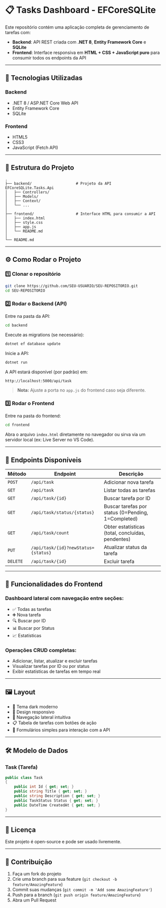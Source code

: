 # 📋 Tasks Dashboard - EFCoreSQLite

Este repositório contém uma aplicação completa de gerenciamento de tarefas com:
- **Backend**: API REST criada com **.NET 8**, **Entity Framework Core** e **SQLite**
- **Frontend**: Interface responsiva em **HTML + CSS + JavaScript puro** para consumir todos os endpoints da API

---

## 🚀 Tecnologias Utilizadas

### Backend
- .NET 8 / ASP.NET Core Web API
- Entity Framework Core
- SQLite

### Frontend
- HTML5
- CSS3
- JavaScript (Fetch API)

---

## 📂 Estrutura do Projeto

```
.
├── backend/                    # Projeto da API EFCoreSQLite.Tasks.Api
│   ├── Controllers/
│   ├── Models/
│   ├── Context/
│   └── ...
│
├── frontend/                   # Interface HTML para consumir a API
│   ├── index.html
│   ├── style.css
│   ├── app.js
│   └── README.md
│
└── README.md
```

---

## ⚙️ Como Rodar o Projeto

### 1️⃣ Clonar o repositório
```bash
git clone https://github.com/SEU-USUARIO/SEU-REPOSITORIO.git
cd SEU-REPOSITORIO
```

### 2️⃣ Rodar o Backend (API)

Entre na pasta da API:
```bash
cd backend
```

Execute as migrations (se necessário):
```bash
dotnet ef database update
```

Inicie a API:
```bash
dotnet run
```

A API estará disponível (por padrão) em:
```
http://localhost:5000/api/task
```

> **Nota:** Ajuste a porta no `app.js` do frontend caso seja diferente.

### 3️⃣ Rodar o Frontend

Entre na pasta do frontend:
```bash
cd frontend
```

Abra o arquivo `index.html` diretamente no navegador ou sirva via um servidor local (ex: Live Server no VS Code).

---

## 📌 Endpoints Disponíveis

| Método | Endpoint | Descrição |
|--------|----------|-----------|
| `POST` | `/api/task` | Adicionar nova tarefa |
| `GET` | `/api/task` | Listar todas as tarefas |
| `GET` | `/api/task/{id}` | Buscar tarefa por ID |
| `GET` | `/api/task/status/{status}` | Buscar tarefas por status (0=Pending, 1=Completed) |
| `GET` | `/api/task/count` | Obter estatísticas (total, concluídas, pendentes) |
| `PUT` | `/api/task/{id}?newStatus={status}` | Atualizar status da tarefa |
| `DELETE` | `/api/task/{id}` | Excluir tarefa |

---

## 🎨 Funcionalidades do Frontend

### Dashboard lateral com navegação entre seções:
- ✅ Todas as tarefas
- ➕ Nova tarefa
- 🔍 Buscar por ID
- 📊 Buscar por Status
- 📈 Estatísticas

### Operações CRUD completas:
- Adicionar, listar, atualizar e excluir tarefas
- Visualizar tarefas por ID ou por status
- Exibir estatísticas de tarefas em tempo real

---

## 🖼️ Layout

- 🌙 Tema dark moderno
- 📱 Design responsivo
- 🧭 Navegação lateral intuitiva
- 📋 Tabela de tarefas com botões de ação
- 📝 Formulários simples para interação com a API

---

## 🛠️ Modelo de Dados

### Task (Tarefa)
```csharp
public class Task
{
    public int Id { get; set; }
    public string Title { get; set; }
    public string Description { get; set; }
    public TaskStatus Status { get; set; }
    public DateTime CreatedAt { get; set; }
}
```

---

## 📜 Licença

Este projeto é open-source e pode ser usado livremente.

---

## 🤝 Contribuição

1. Faça um fork do projeto
2. Crie uma branch para sua feature (`git checkout -b feature/AmazingFeature`)
3. Commit suas mudanças (`git commit -m 'Add some AmazingFeature'`)
4. Push para a branch (`git push origin feature/AmazingFeature`)
5. Abra um Pull Request
